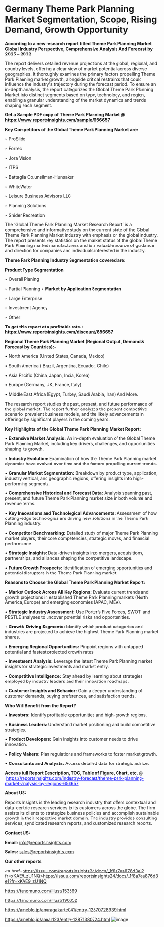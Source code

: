 # Germany Theme Park Planning Market Segmentation, Scope, Rising Demand, Growth Opportunity 

<strong>According to a new research report titled Theme Park Planning Market Global Industry Perspective, Comprehensive Analysis And Forecast by 2025 – 2032</strong>

The report delivers detailed revenue projections at the global, regional, and country levels, offering a clear view of market potential across diverse geographies. It thoroughly examines the primary factors propelling Theme Park Planning market growth, alongside critical restraints that could influence the industry's trajectory during the forecast period. To ensure an in-depth analysis, the report categorizes the Global Theme Park Planning Market into distinct segments based on type, technology, and region, enabling a granular understanding of the market dynamics and trends shaping each segment.

<strong>Get a Sample PDF copy of Theme Park Planning Market </strong><strong>@<a href=https://www.reportsinsights.com/sample/656657 style=color:#0000ff;> https://www.reportsinsights.com/sample/656657</a></strong></font>

<strong>Key Competitors of the Global Theme Park Planning Market are:</strong>

‣ ProSlide

‣ Forrec

‣ Jora Vision

‣ ITPS

‣ Battaglia
 Co.unsilman-Hunsaker

‣ WhiteWater

‣ Leisure Business Advisors LLC

‣ Planning Solutions

‣ Snider Recreation

The ‘Global Theme Park Planning Market Research Report’ is a comprehensive and informative study on the current state of the Global Theme Park Planning Market industry with emphasis on the global industry. The report presents key statistics on the market status of the global Theme Park Planning market manufacturers and is a valuable source of guidance and direction for companies and individuals interested in the industry.

<strong>Theme Park Planning Industry Segmentation covered are:</strong>

<strong>Product Type Segmentation</strong>

‣ Overall Planing

‣ Partial Planning
‣ 
<strong>Market by Application Segmentation</strong>

‣ Large Enterprise

‣ Investment Agency

‣ Other

<strong>To get this report at a profitable rate.: <a href=https://www.reportsinsights.com/discount/656657 style=color:#0000ff;>https://www.reportsinsights.com/discount/656657</a></strong></font>

<strong>Regional Theme Park Planning Market (Regional Output, Demand &amp; Forecast by Countries):-</strong>

• North America (United States, Canada, Mexico)

• South America ( Brazil, Argentina, Ecuador, Chile)

• Asia Pacific (China, Japan, India, Korea)

• Europe (Germany, UK, France, Italy)

• Middle East Africa (Egypt, Turkey, Saudi Arabia, Iran) And More.

The research report studies the past, present, and future performance of the global market. The report further analyzes the present competitive scenario, prevalent business models, and the likely advancements in offerings by significant players in the coming years.

<strong>Key Highlights of the Global Theme Park Planning Market Report:</strong>

• <strong>Extensive Market Analysis:</strong> An in-depth evaluation of the Global Theme Park Planning Market, including key drivers, challenges, and opportunities shaping its growth.

• <strong>Industry Evolution:</strong> Examination of how the Theme Park Planning market dynamics have evolved over time and the factors propelling current trends.

• <strong>Granular Market Segmentation:</strong> Breakdown by product type, application, industry vertical, and geographic regions, offering insights into high-performing segments.

• <strong>Comprehensive Historical and Forecast Data:</strong> Analysis spanning past, present, and future Theme Park Planning market size in both volume and revenue terms.

• <strong>Key Innovations and Technological Advancements:</strong> Assessment of how cutting-edge technologies are driving new solutions in the Theme Park Planning industry.

• <strong>Competitor Benchmarking:</strong> Detailed study of major Theme Park Planning market players, their core competencies, strategic moves, and financial performance.

• <strong>Strategic Insights:</strong> Data-driven insights into mergers, acquisitions, partnerships, and alliances shaping the competitive landscape.

• <strong>Future Growth Prospects:</strong> Identification of emerging opportunities and potential disruptors in the Theme Park Planning market.

<strong>Reasons to Choose the Global Theme Park Planning Market Report:</strong>

• <strong>Market Outlook Across All Key Regions:</strong> Evaluate current trends and growth projections in established Theme Park Planning markets (North America, Europe) and emerging economies (APAC, MEA).

• <strong>Strategic Industry Assessment:</strong> Use Porter’s Five Forces, SWOT, and PESTLE analyses to uncover potential risks and opportunities.

• <strong>Growth-Driving Segments:</strong> Identify which product categories and industries are projected to achieve the highest Theme Park Planning market shares.

• <strong>Emerging Regional Opportunities:</strong> Pinpoint regions with untapped potential and fastest projected growth rates.

• <strong>Investment Analysis:</strong> Leverage the latest Theme Park Planning market insights for strategic investments and market entry.

• <strong>Competitive Intelligence:</strong> Stay ahead by learning about strategies employed by industry leaders and their innovation roadmaps.

• <strong>Customer Insights and Behavior:</strong> Gain a deeper understanding of customer demands, buying preferences, and satisfaction trends.

<strong>Who Will Benefit from the Report?</strong>

• <strong>Investors:</strong> Identify profitable opportunities and high-growth regions.

• <strong>Business Leaders:</strong> Understand market positioning and build competitive strategies.

• <strong>Product Developers:</strong> Gain insights into customer needs to drive innovation.

• <strong>Policy Makers:</strong> Plan regulations and frameworks to foster market growth.

• <strong>Consultants and Analysts:</strong> Access detailed data for strategic advice.
</ul>
<strong>Access full Report Description, TOC, Table of Figure, Chart, etc. </strong>@  <a href=https://reportsinsights.com/industry-forecast/theme-park-planning-market-analysis-by-regions-656657 style=color:#0000ff;>https://reportsinsights.com/industry-forecast/theme-park-planning-market-analysis-by-regions-656657</a></font>

<strong><strong>About US</strong>:</strong>

Reports Insights is the leading research industry that offers contextual and data-centric research services to its customers across the globe. The firm assists its clients to strategize business policies and accomplish sustainable growth in their respective market domain. The industry provides consulting services, syndicated research reports, and customized research reports.

<strong>Contact US:</strong>

<p class=""""><b>Email:</b> <a href=mailto:info@reportsinsights.com>info@reportsinsights.com</a></p>
<p class=""""><b>Sales:</b> <a href=mailto:sales@reportsinsights.com>sales@reportsinsights.com</a></p>

<strong>Our other reports</strong>

<a href=https://issuu.com/reportsinsights24/docs/_1f8a7ea876d3e1?fr=xKAE9_zU1NQ>https://issuu.com/reportsinsights24/docs/_1f8a7ea876d3e1?fr=xKAE9_zU1NQ</a>

<a href=https://tanomuno.com/illust/153569>https://tanomuno.com/illust/153569</a>

<a href=https://tanomuno.com/illust/190352>https://tanomuno.com/illust/190352</a>

<a href=https://ameblo.jp/anuragakarte041/entry-12870728939.html>https://ameblo.jp/anuragakarte041/entry-12870728939.html</a>

<a href=https://ameblo.jp/aanar123/entry-12871380724.html>https://ameblo.jp/aanar123/entry-12871380724.html</a>
![image](https://github.com/user-attachments/assets/9eb21ad4-027b-4bf1-bd22-80a3d47406bb)
